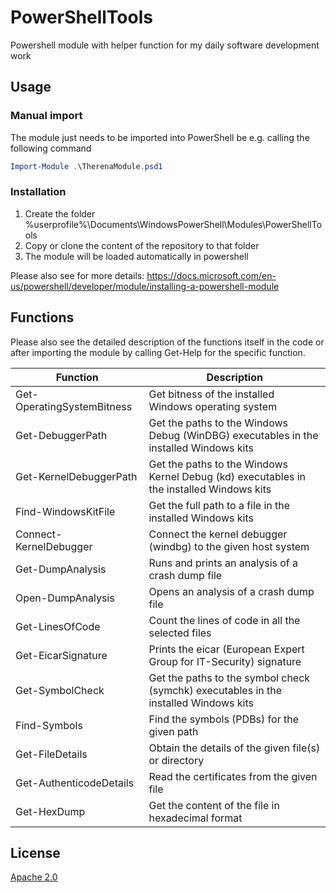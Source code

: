 # PowerShellTools

Powershell module with helper function for my daily software development work

## Usage

### Manual import
The module just needs to be imported into PowerShell be e.g. calling the following command
```powershell
Import-Module .\TherenaModule.psd1
```

### Installation

1) Create the folder %userprofile%\Documents\WindowsPowerShell\Modules\PowerShellTools
2) Copy or clone the content of the repository to that folder
3) The module will be loaded automatically in powershell

Please also see for more details: 
https://docs.microsoft.com/en-us/powershell/developer/module/installing-a-powershell-module

## Functions

Please also see the detailed description of the functions itself in the code or after importing 
the module by calling Get-Help for the specific function.

| Function  | Description  |
|-----------|--------------|
| Get-OperatingSystemBitness | Get bitness of the installed Windows operating system |
| Get-DebuggerPath | Get the paths to the Windows Debug (WinDBG) executables in the installed Windows kits |
| Get-KernelDebuggerPath | Get the paths to the Windows Kernel Debug (kd) executables in the installed Windows kits |
| Find-WindowsKitFile | Get the full path to a file in the installed Windows kits |
| Connect-KernelDebugger | Connect the kernel debugger (windbg) to the given host system |
| Get-DumpAnalysis | Runs and prints an analysis of a crash dump file |
| Open-DumpAnalysis | Opens an analysis of a crash dump file |
| Get-LinesOfCode | Count the lines of code in all the selected files |
| Get-EicarSignature | Prints the eicar (European Expert Group for IT-Security) signature |
| Get-SymbolCheck | Get the paths to the symbol check (symchk) executables in the installed Windows kits |
| Find-Symbols | Find the symbols (PDBs) for the given path |
| Get-FileDetails | Obtain the details of the given file(s) or directory |
| Get-AuthenticodeDetails | Read the certificates from the given file |
| Get-HexDump | Get the content of the file in hexadecimal format |

## License

[Apache 2.0](https://github.com/Therena/PowerShellTools/blob/master/LICENSE)
